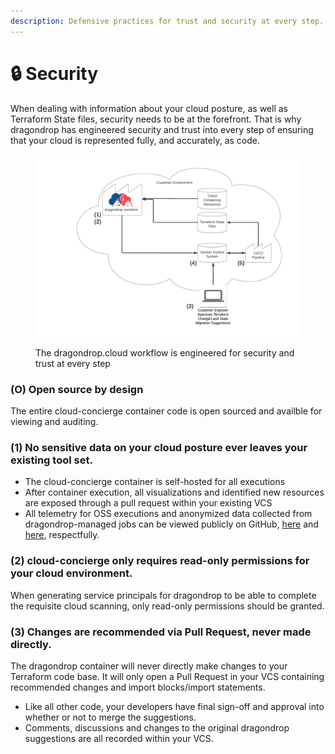 ```yaml
---
description: Defensive practices for trust and security at every step.
---
```


# 🔒 Security

When dealing with information about your cloud posture, as well as Terraform State files, security needs to be at the forefront. That is why dragondrop has engineered security and trust into every step of ensuring that your cloud is represented fully, and accurately, as code.

<figure><img src="../.gitbook/assets/2023-02-03 Engineered for Security.png" alt=""><figcaption><p>The dragondrop.cloud workflow is engineered for security and trust at every step</p></figcaption></figure>

### (O) Open source by design

The entire cloud-concierge container code is open sourced and availble for viewing and auditing.

### (1) No sensitive data on your cloud posture ever leaves your existing tool set.

* The cloud-concierge container is self-hosted for all executions
* After container execution, all visualizations and identified new resources are exposed through a pull request within your existing VCS
* All telemetry for OSS executions and anonymized data collected from dragondrop-managed jobs can be viewed publicly on GitHub, [here](https://github.com/dragondrop-cloud/cloud-concierge/blob/dev/main/internal/implementations/dragon\_drop/http\_dragondrop\_oss\_methods.go) and [here](https://github.com/dragondrop-cloud/cloud-concierge/blob/dev/main/internal/implementations/dragon\_drop/http\_dragondrop\_managed\_visualization.go), respectfully.

### (2) cloud-concierge only requires read-only permissions for your cloud environment.

When generating service principals for dragondrop to be able to complete the requisite cloud scanning, only read-only permissions should be granted.

### (3) Changes are recommended via Pull Request, never made directly.

The dragondrop container will never directly make changes to your Terraform code base. It will only open a Pull Request in your VCS containing recommended changes and import blocks/import statements.

* Like all other code, your developers have final sign-off and approval into whether or not to merge the suggestions.
* Comments, discussions and changes to the original dragondrop suggestions are all recorded within your VCS.
